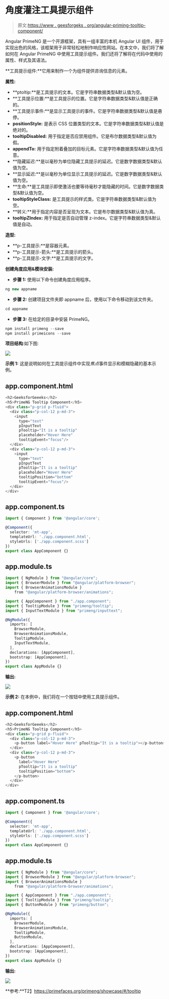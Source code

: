 # 角度灌注工具提示组件

> 原文:[https://www . geesforgeks . org/angular-priming-tooltip-component/](https://www.geeksforgeeks.org/angular-primeng-tooltip-component/)

Angular PrimeNG 是一个开源框架，具有一组丰富的本机 Angular UI 组件，用于实现出色的风格，该框架用于非常轻松地制作响应性网站。在本文中，我们将了解如何在 Angular PrimeNG 中使用工具提示组件。我们还将了解将在代码中使用的属性、样式及其语法。

**工具提示组件:**它用来制作一个为组件提供咨询信息的元素。

**属性:**

*   **ptoltip:**是工具提示的文本。它是字符串数据类型&默认值为空。
*   **工具提示位置:**是工具提示的位置。它是字符串数据类型&默认值是正确的。
*   **工具提示事件:**是显示工具提示的事件。它是字符串数据类型&默认值是悬停。
*   **positionStyle:** 是表示 CSS 位置类型的文本。它是字符串数据类型&默认值是绝对的。
*   **tooltipDisabled:** 用于指定是否应禁用组件。它是布尔数据类型&默认值为假。
*   **appendTo:** 用于指定附着叠加的目标元素。它是字符串数据类型&默认值为任意。
*   **隐藏延迟:**是以毫秒为单位隐藏工具提示的延迟。它是数字数据类型&默认值为空。
*   **显示延迟:**是以毫秒为单位显示工具提示的延迟。它是数字数据类型&默认值为空。
*   **生命:**是工具提示即使激活也要等待毫秒才能隐藏的时间。它是数字数据类型&默认值为空。
*   **tooltipStyleClass:** 是工具提示的样式类。它是字符串数据类型&默认值为空。
*   **转义:**用于指定内容是否呈现为文本。它是布尔数据类型&默认值为真。
*   **tooltipZIndex:** 用于指定是否自动管理 z-index。它是字符串数据类型&默认值是自动。

**造型:**

*   **p-工具提示:**是容器元素。
*   **p-工具提示-箭头:**是工具提示的箭头。
*   **p-工具提示-文字:**是工具提示的文字。

**创建角度应用&模块安装:**

*   **步骤 1:** 使用以下命令创建角度应用程序。

```ts
ng new appname
```

*   **步骤 2:** 创建项目文件夹即 appname 后，使用以下命令移动到该文件夹。

```ts
cd appname
```

*   **步骤 3:** 在给定的目录中安装 PrimeNG。

```ts
npm install primeng --save
npm install primeicons --save
```

**项目结构**:如下图:

![](img/6e2ac1499ceea2e58d3439c1f9f0d39a.png)

**示例 1:** 这是说明如何在工具提示组件中实现*焦点*事件显示和模糊隐藏的基本示例。

## app.component.html

```ts
<h2>GeeksforGeeeks</h2>
<h5>PrimeNG Tooltip Component</h5>
<div class="p-grid p-fluid">
  <div class="p-col-12 p-md-3">
    <input
      type="text"
      pInputText
      pTooltip="It is a tooltip"
      placeholder="Hover Here"
      tooltipEvent="focus"/>
  </div>
  <div class="p-col-12 p-md-3">
    <input
      type="text"
      pInputText
      pTooltip="It is a tooltip"
      placeholder="Hover Here"
      tooltipPosition="bottom"
      tooltipEvent="focus"/>
  </div>
</div>
```

## app.component.ts

```ts
import { Component } from '@angular/core';

@Component({
  selector: 'mt-app',
  templateUrl: './app.component.html',
  styleUrls: ['./app.component.scss']
})
export class AppComponent {}
```

## app.module.ts

```ts
import { NgModule } from "@angular/core";
import { BrowserModule } from "@angular/platform-browser";
import { BrowserAnimationsModule } 
    from "@angular/platform-browser/animations";

import { AppComponent } from "./app.component";
import { TooltipModule } from "primeng/tooltip";
import { InputTextModule } from "primeng/inputtext";

@NgModule({
  imports: [
    BrowserModule,
    BrowserAnimationsModule,
    TooltipModule,
    InputTextModule,
  ],
  declarations: [AppComponent],
  bootstrap: [AppComponent],
})
export class AppModule {}
```

**输出:**

![](img/7d642d3dced138e92fb6770c25ebcc10.png)

**示例 2:** 在本例中，我们将在一个按钮中使用工具提示组件。

## app.component.html

```ts
<h2>GeeksforGeeeks</h2>
<h5>PrimeNG Tooltip Component</h5>
<div class="p-grid p-fluid">
  <div class="p-col-12 p-md-3">
    <p-button label="Hover Here" pTooltip="It is a tooltip"></p-button>
  </div>
  <div class="p-col-12 p-md-3">
    <p-button
      label="Hover Here"
      pTooltip="It is a tooltip"
      tooltipPosition="bottom">
    </p-button>
  </div>
</div>
```

## app.component.ts

```ts
import { Component } from '@angular/core';

@Component({
  selector: 'mt-app',
  templateUrl: './app.component.html',
  styleUrls: ['./app.component.scss']
})
export class AppComponent {}
```

## app.module.ts

```ts
import { NgModule } from "@angular/core";
import { BrowserModule } from "@angular/platform-browser";
import { BrowserAnimationsModule } 
    from "@angular/platform-browser/animations";

import { AppComponent } from "./app.component";
import { TooltipModule } from "primeng/tooltip";
import { ButtonModule } from "primeng/button";

@NgModule({
  imports: [
    BrowserModule,
    BrowserAnimationsModule,
    TooltipModule,
    ButtonModule,
  ],
  declarations: [AppComponent],
  bootstrap: [AppComponent],
})
export class AppModule {}
```

**输出:**

![](img/c5e063af5060c0ebf0b9f2e2a872e629.png)

**参考:**T2】https://primefaces.org/primeng/showcase/#/tooltip